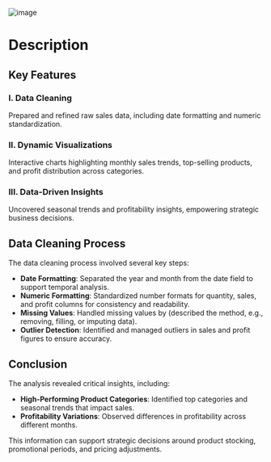 ![image](https://github.com/user-attachments/assets/c78d1d28-1ce6-4edd-a208-b67a437ec648)











# Description
## Key Features

### I. Data Cleaning
Prepared and refined raw sales data, including date formatting and numeric standardization.

### II. Dynamic Visualizations
Interactive charts highlighting monthly sales trends, top-selling products, and profit distribution across categories.

### III. Data-Driven Insights
Uncovered seasonal trends and profitability insights, empowering strategic business decisions.

## Data Cleaning Process
The data cleaning process involved several key steps:

- **Date Formatting**: Separated the year and month from the date field to support temporal analysis.
- **Numeric Formatting**: Standardized number formats for quantity, sales, and profit columns for consistency and readability.
- **Missing Values**: Handled missing values by (described the method, e.g., removing, filling, or imputing data).
- **Outlier Detection**: Identified and managed outliers in sales and profit figures to ensure accuracy.

## Conclusion
The analysis revealed critical insights, including:

- **High-Performing Product Categories**: Identified top categories and seasonal trends that impact sales.
- **Profitability Variations**: Observed differences in profitability across different months.

This information can support strategic decisions around product stocking, promotional periods, and pricing adjustments.


